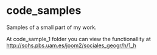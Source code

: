 code_samples
============

Samples of a small part of my work.

At code_sample_1 folder you can view the functionallity at http://sohs.pbs.uam.es/joom2/sociales_geogr/h/1_h




